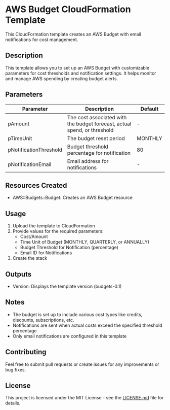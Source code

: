 #  AWS Budget CloudFormation Template

This CloudFormation template creates an AWS Budget with email notifications for cost management.

## Description

This template allows you to set up an AWS Budget with customizable parameters for cost thresholds and notification settings. It helps monitor and manage AWS spending by creating budget alerts.

## Parameters

| Parameter | Description | Default |
|-----------|-------------|---------|
| pAmount | The cost associated with the budget forecast, actual spend, or threshold | - |
| pTimeUnit | The budget reset period | MONTHLY |
| pNotificationThreshold | Budget threshold percentage for notification | 80 |
| pNotificationEmail | Email address for notifications | - |

## Resources Created

- AWS::Budgets::Budget: Creates an AWS Budget resource

## Usage

1. Upload the template to CloudFormation
2. Provide values for the required parameters:
   - Cost/Amount
   - Time Unit of Budget (MONTHLY, QUARTERLY, or ANNUALLY)
   - Budget Threshold for Notification (percentage)
   - Email ID for Notifications
3. Create the stack

## Outputs

- Version: Displays the template version (budgets-0.1)

## Notes

- The budget is set up to include various cost types like credits, discounts, subscriptions, etc.
- Notifications are sent when actual costs exceed the specified threshold percentage
- Only email notifications are configured in this template

## Contributing

Feel free to submit pull requests or create issues for any improvements or bug fixes.

## License

This project is licensed under the MIT License - see the [LICENSE.md](LICENSE.md) file for details.